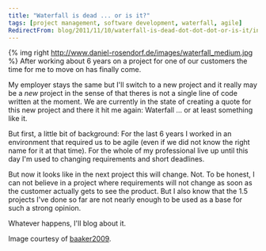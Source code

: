 ```yaml
---
title: "Waterfall is dead ... or is it?"
tags: [project management, software development, waterfall, agile]
RedirectFrom: blog/2011/11/10/waterfall-is-dead-dot-dot-dot-or-is-it/index.html
---
```


{% img right http://www.daniel-rosendorf.de/images/waterfall_medium.jpg %}
After working about 6 years on a project for one of our customers the time for me to move on has finally come.

My employer stays the same but I'll switch to a new project and it really may be a _new_ project in the sense of that theres is not a single line of code written at the moment.
We are currently in the state of creating a quote for this new project and there it hit me again: Waterfall ... or at least something like it.

But first, a little bit of background: For the last 6 years I worked in an environment that required us to be agile (even if we did not know the right name for it at that time). For the whole of my professional live up until this day I'm used to changing requirements and short deadlines.

But now it looks like in the next project this will change. Not. To be honest, I can not believe in a project where requirements will not change as soon as the customer actually gets to see the product. But I also know that the 1.5 projects I've done so far are not nearly enough to be used as a base for such a strong opinion.

Whatever happens, I'll blog about it.

Image courtesy of [baaker2009](http://www.flickr.com/photos/robbieredball/).
